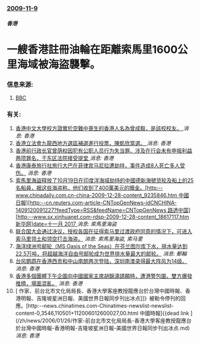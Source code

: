 ### [2009-11-9](/news/2009/11/9/index.md)

##### 香港
# 一艘香港註冊油輪在距離索馬里1600公里海域被海盜襲擊。




### 信息来源:

1. [BBC](http://news.bbc.co.uk/1/hi/world/africa/8350850.stm)

### 有关:

1. [香港中文大學校方證實於空難中喪生的香港人名為曾成毅，是該校校友。 ](/zh/news/2019/03/11/香港中文大學校方證實於空難中喪生的香港人名為曾成毅-是該校校友.md) _消息: 香港_
2. [香港立法會九龍西地方選區補選進行投票，陳凱欣當選。 ](/zh/news/2018/11/25/香港立法會九龍西地方選區補選進行投票-陳凱欣當選.md) _消息: 香港_
3. [香港前行政长官曾荫权因犯有公职人员行为失当罪、涉及在行会未有申报利益两项罪名，于东区法院接受提堂 ](/zh/news/2015/10/5/香港前行政长官曾荫权因犯有公职人员行为失当罪-涉及在行会未有申报利益两项罪名-于东区法院接受提堂.md) _消息: 香港_
4. [ 香港康泰旅行社旅行大巴在菲律宾马尼拉遭劫持，事件造成8人死亡多人受伤。](/zh/news/2010/08/23/香港康泰旅行社旅行大巴在菲律宾马尼拉遭劫持-事件造成8人死亡多人受伤.md) _消息: 香港_
5. [索馬里海盜释放了10月19日在印度洋海域劫持的中國德新海號货轮及船上的25名船員，据这些海盗称，他们收到了400萬美元的贖金。[http:--www.chinadaily.com.cn-china-2009-12-28-content_9235846.htm 中國日報][http:--cn.reuters.com-article-CNTopGenNews-idCNCHINA-1409120091227?feedType=RSS&feedName=CNTopGenNews 路透中国][http:--www.sx.xinhuanet.com-rdsp-2009-12-28-content_18617117.htm 新华网]date=十一月 2017 ](/zh/news/2009/12/27/索馬里海盜释放了10月19日在印度洋海域劫持的中國德新海號货轮及船上的25名船員-据这些海盗称-他们收到了400萬美元的.md) _消息: 索馬里海盜_
6. [联合国大会通过决议，授权各国在征得索马里过渡政府同意的情况下，可进入索马里领土和领空打击海盗。](/zh/news/2008/12/16/联合国大会通过决议-授权各国在征得索马里过渡政府同意的情况下-可进入索马里领土和领空打击海盗.md) _消息: 索馬里海盜, 索马里_
7. [海洋绿洲号邮轮（MS Oasis of the Seas）在芬兰图尔库下水，排水量达到22.5万吨，将超越海洋自由号邮轮成为世界排水量最大的邮轮。](/zh/news/2008/11/21/海洋绿洲号邮轮-MS-Oasis-of-the-Seas-在芬兰图尔库下水-排水量达到225万吨-将超越海洋自由号邮轮.md) _消息: 郵輪_
8. [ 台风鹦鹉在香港西贡和中山南朗两次登陆，深圳南澳录得最大阵风为14级。](/zh/news/2008/08/22/台风鹦鹉在香港西贡和中山南朗两次登陆-深圳南澳录得最大阵风为14级.md) _消息: 香港_
9. [香港多個團體下午企圖向中國國家主席胡錦濤請願時，遭港警包圍，雙方爆發推擠，場面混亂。](/zh/news/2007/06/30/香港多個團體下午企圖向中國國家主席胡錦濤請願時-遭港警包圍-雙方爆發推擠-場面混亂.md) _消息: 香港_
10. [ 作家、前台北市文化局局長、香港大學客座教授龍應台於台灣中國時報、香港明報、吉隆坡星洲日報、美國世界日報同步刊出冰点]]》被勒令停刊的回應。[http:--news.chinatimes.com-Chinatimes-newslist-newslist-content-0,3546,110501+112006012600027,00.html 中國時報]{{dead link ](/zh/news/2006/01/26/作家-前台北市文化局局長-香港大學客座教授龍應台於台灣中國時報-香港明報-吉隆坡星洲日報-美國世界日報同步刊出冰点.md) _消息: 香港_
